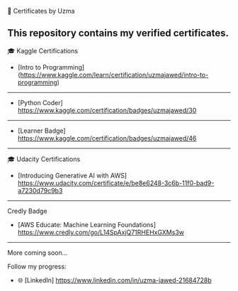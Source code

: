 📜 Certificates by Uzma

This repository contains my verified certificates.
---
 🎓 Kaggle Certifications
- [Intro to Programming]
(https://www.kaggle.com/learn/certification/uzmajawed/intro-to-programming)  
---
- [Python Coder]
https://www.kaggle.com/certification/badges/uzmajawed/30
---
- [Learner Badge]
https://www.kaggle.com/certification/badges/uzmajawed/46
---
🎓 Udacity Certifications
- [Introducing Generative AI with AWS]
https://www.udacity.com/certificate/e/be8e6248-3c6b-11f0-bad9-a7230d79c9b3
---
Credly Badge
- [AWS Educate: Machine Learning Foundations]
https://www.credly.com/go/L14SpAxjQ71RHEHxGXMs3w
---
More coming soon...

Follow my progress:
- 🌐 [LinkedIn]
https://www.linkedin.com/in/uzma-jawed-21684728b

